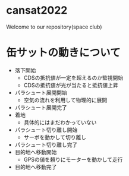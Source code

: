 # cansat2022
Welcome to our repository(space club)

# 缶サットの動きについて
- 落下開始
  - CDSの抵抗値が一定を超えるのか監視開始
  - CDSの抵抗値が光が当たると抵抗値上昇
- パラシュート展開開始
  - 空気の流れを利用して物理的に展開
- パラシュート展開完了
- 着地
  - 具体的にはまだわかっていない
- パラシュート切り離し開始
  - サーボを動かして切り離し
- パラシュート切り離し完了
- 目的地へ移動開始
  - GPSの値を頼りにモーターを動かして走行
- 目的地へ移動完了
